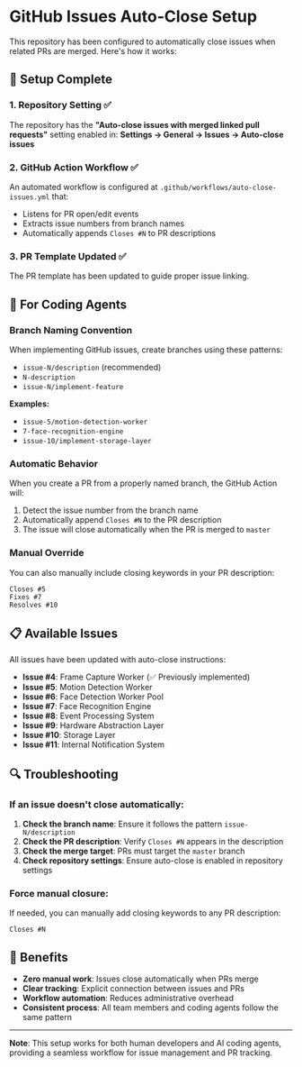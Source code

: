 # GitHub Issues Auto-Close Setup

This repository has been configured to automatically close issues when related PRs are merged. Here's how it works:

## 🔧 Setup Complete

### 1. Repository Setting ✅
The repository has the **"Auto-close issues with merged linked pull requests"** setting enabled in:
**Settings → General → Issues → Auto-close issues**

### 2. GitHub Action Workflow ✅
An automated workflow is configured at `.github/workflows/auto-close-issues.yml` that:
- Listens for PR open/edit events
- Extracts issue numbers from branch names
- Automatically appends `Closes #N` to PR descriptions

### 3. PR Template Updated ✅
The PR template has been updated to guide proper issue linking.

## 🤖 For Coding Agents

### Branch Naming Convention
When implementing GitHub issues, create branches using these patterns:
- `issue-N/description` (recommended)
- `N-description` 
- `issue-N/implement-feature`

**Examples:**
- `issue-5/motion-detection-worker`
- `7-face-recognition-engine`
- `issue-10/implement-storage-layer`

### Automatic Behavior
When you create a PR from a properly named branch, the GitHub Action will:
1. Detect the issue number from the branch name
2. Automatically append `Closes #N` to the PR description
3. The issue will close automatically when the PR is merged to `master`

### Manual Override
You can also manually include closing keywords in your PR description:
```
Closes #5
Fixes #7
Resolves #10
```

## 📋 Available Issues

All issues have been updated with auto-close instructions:

- **Issue #4**: Frame Capture Worker (✅ Previously implemented)
- **Issue #5**: Motion Detection Worker
- **Issue #6**: Face Detection Worker Pool  
- **Issue #7**: Face Recognition Engine
- **Issue #8**: Event Processing System
- **Issue #9**: Hardware Abstraction Layer
- **Issue #10**: Storage Layer
- **Issue #11**: Internal Notification System

## 🔍 Troubleshooting

### If an issue doesn't close automatically:

1. **Check the branch name**: Ensure it follows the pattern `issue-N/description`
2. **Check the PR description**: Verify `Closes #N` appears in the description
3. **Check the merge target**: PRs must target the `master` branch
4. **Check repository settings**: Ensure auto-close is enabled in repository settings

### Force manual closure:
If needed, you can manually add closing keywords to any PR description:
```
Closes #N
```

## 🎯 Benefits

- **Zero manual work**: Issues close automatically when PRs merge
- **Clear tracking**: Explicit connection between issues and PRs
- **Workflow automation**: Reduces administrative overhead
- **Consistent process**: All team members and coding agents follow the same pattern

---

**Note**: This setup works for both human developers and AI coding agents, providing a seamless workflow for issue management and PR tracking.